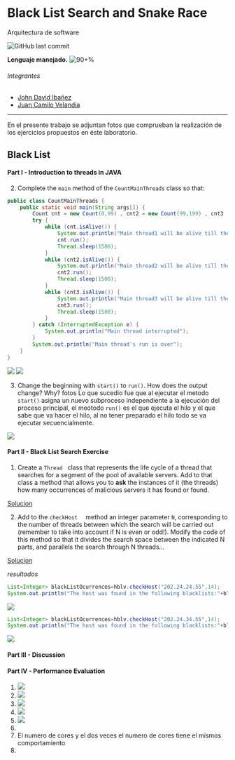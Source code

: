 # Black List Search and Snake Race
Arquitectura de software


![GitHub last commit](https://img.shields.io/github/last-commit/CrkJohn/Laboratorio3.svg?style=for-the-badge)

**Lenguaje manejado.**     ![90+%]( https://img.shields.io/github/languages/top/crkJohn/Laboratorio3.svg?style=for-the-badge&colorB=blue)

###### Integrantes
- [John David Ibañez](https://github.com/CrkJohn)
- [Juan Camilo Velandia](https://github.com/jcamilovelandiab)
------------

En el presente trabajo se adjuntan fotos que comprueban la realización de los ejercicios propuestos en éste laboratorio.

## Black List
#### Part I - Introduction to threads in JAVA
2. Complete the ```main``` method of the ```CountMainThreads``` class so that: 

```java
public class CountMainThreads {
	public static void main(String args[]) {
		Count cnt = new Count(0,99) , cnt2 = new Count(99,199) , cnt3  = new Count(200,299);
		try {
			while (cnt.isAlive()) {
				System.out.println("Main thread1 will be alive till the child thread is live");
				cnt.run();
				Thread.sleep(1500);
			}
			while (cnt2.isAlive()) {
				System.out.println("Main thread2 will be alive till the child thread is live");
				cnt2.run();
				Thread.sleep(1500);
			}
			while (cnt3.isAlive()) {
				System.out.println("Main thread3 will be alive till the child thread is live");
				cnt3.run();
				Thread.sleep(1500);
			}
		} catch (InterruptedException e) {
			System.out.println("Main thread interrupted");
		}
		System.out.println("Main thread's run is over");
	}
}
```
![](https://github.com/CrkJohn/Laboratorio3/blob/master/Foticos/PartI-2.PNG)
![](https://github.com/CrkJohn/Laboratorio3/blob/master/Foticos/PartI-2.2.PNG)


3. Change the beginning with ```start()```  to ```run()```. How does the output change? Why?
fotos
Lo que sucedio fue que al ejecutar el metodo ```start()``` asigna un nuevo subproceso independiente a la ejecución del proceso principal, el meotodo ```run()```  es el que ejecuta el hilo y el que sabe que va hacer el hilo, al no tener preparado el hilo todo  se va ejecutar secuencialmente.

![](https://github.com/CrkJohn/Laboratorio3/blob/master/Foticos/PartI-3.PNG)

#### Part II - Black List Search Exercise
1. Create a  ```Thread ``` class that represents the life cycle of a thread that searches for a segment of the pool of available servers. Add to that class a method that allows you to **ask** the instances of it (the threads) how many occurrences of malicious servers it has found or found.

 [Solucion](https://github.com/CrkJohn/Laboratorio3/blob/master/src/main/java/edu/eci/arsw/threads/LifeCycleThread.java)
 
2. Add to the   ```checkHost  ``` method an integer parameter   ```N```, corresponding to the number of threads between which the search will be carried out (remember to take into account if N is even or odd!). Modify the code of this method so that it divides the search space between the indicated N parts, and parallels the search through N threads... 

[Solucion ](https://github.com/CrkJohn/Laboratorio3/blob/master/src/main/java/edu/eci/arsw/blacklistvalidator/HostBlackListsValidator.java)

*resultados*
```java
List<Integer> blackListOcurrences=hblv.checkHost("202.24.24.55",14);
System.out.println("The host was found in the following blacklists:"+blackListOcurrences);
```
![](https://github.com/CrkJohn/Laboratorio3/blob/master/Foticos/resultadoBlackListVacia.PNG) 
```java 
List<Integer> blackListOcurrences=hblv.checkHost("202.24.34.55",14);
System.out.println("The host was found in the following blacklists:"+blackListOcurrences);
 ```
 
 ![](https://github.com/CrkJohn/Laboratorio3/blob/master/Foticos/resultadoBlackListLlena.PNG)


#### Part III - Discussion

#### Part IV - Performance Evaluation 
1. ![](https://github.com/CrkJohn/Laboratorio3/blob/master/Foticos/1Thread.PNG)
2. ![](https://github.com/CrkJohn/Laboratorio3/blob/master/Foticos/2Thread.PNG)
3. ![](https://github.com/CrkJohn/Laboratorio3/blob/master/Foticos/3Thread.PNG)
4. ![](https://github.com/CrkJohn/Laboratorio3/blob/master/Foticos/50Thread.PNG)
5. ![](https://github.com/CrkJohn/Laboratorio3/blob/master/Foticos/100Thread.PNG)
6.  
7. El numero de cores y el dos veces el numero de cores tiene el mismos comportamiento 
8.
